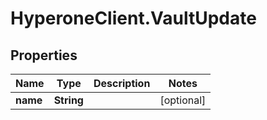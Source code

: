# HyperoneClient.VaultUpdate

## Properties

Name | Type | Description | Notes
------------ | ------------- | ------------- | -------------
**name** | **String** |  | [optional] 


